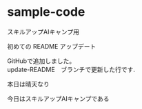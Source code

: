 # sample-code
スキルアップAIキャンプ用


初めての README アップデート

GitHubで追加しました。<br>
update-README　ブランチで更新した行です.

本日は晴天なり

今日はスキルアップAIキャンプである
